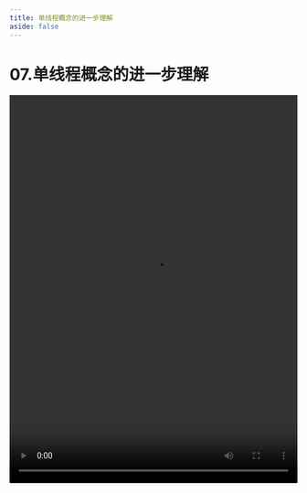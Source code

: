 ```yaml
---
title: 单线程概念的进一步理解
aside: false
---
```


# 07.单线程概念的进一步理解

<video autoplay src="http://qn.chinavanes.com/nodejs/module-3/07.单线程概念的进一步理解.mp4" controls controlsList="nodownload" width="100%" height="680"/>

